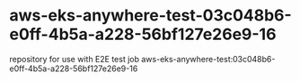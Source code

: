 # aws-eks-anywhere-test-03c048b6-e0ff-4b5a-a228-56bf127e26e9-16
repository for use with E2E test job aws-eks-anywhere-test:03c048b6-e0ff-4b5a-a228-56bf127e26e9-16
